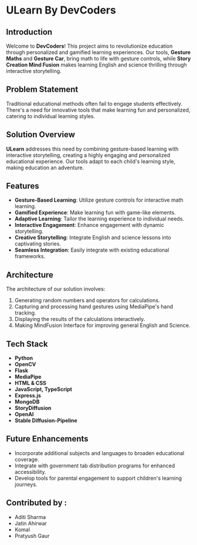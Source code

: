 # ULearn By DevCoders
## Introduction
Welcome to **DevCoders**! This project aims to revolutionize education through personalized and gamified learning experiences. Our tools, **Gesture Maths** and **Gesture Car**, bring math to life with gesture controls, while **Story Creation Mind Fusion** makes learning English and science thrilling through interactive storytelling.

## Problem Statement
Traditional educational methods often fail to engage students effectively. There's a need for innovative tools that make learning fun and personalized, catering to individual learning styles.

## Solution Overview
**ULearn** addresses this need by combining gesture-based learning with interactive storytelling, creating a highly engaging and personalized educational experience. Our tools adapt to each child's learning style, making education an adventure.

## Features
- **Gesture-Based Learning**: Utilize gesture controls for interactive math learning.
- **Gamified Experience**: Make learning fun with game-like elements.
- **Adaptive Learning**: Tailor the learning experience to individual needs.
- **Interactive Engagement**: Enhance engagement with dynamic storytelling.
- **Creative Storytelling**: Integrate English and science lessons into captivating stories.
- **Seamless Integration**: Easily integrate with existing educational frameworks.

## Architecture
The architecture of our solution involves:
1. Generating random numbers and operators for calculations.
2. Capturing and processing hand gestures using MediaPipe's hand tracking.
3. Displaying the results of the calculations interactively.
4. Making MindFusion Interface for improving general English and Science. 

## Tech Stack
- **Python**
- **OpenCV**
- **Flask**
- **MediaPipe**
- **HTML & CSS**
- **JavaScript, TypeScript**
- **Express.js**
- **MongoDB**
- **StoryDiffusion**
- **OpenAI**
- **Stable Diffusion-Pipeline**

## Future Enhancements
- Incorporate additional subjects and languages to broaden educational coverage.
- Integrate with government tab distribution programs for enhanced accessibility.
- Develop tools for parental engagement to support children's learning journeys.

## Contributed by :
- Aditi Sharma
- Jatin Ahirwar
- Komal
- Pratyush Gaur
